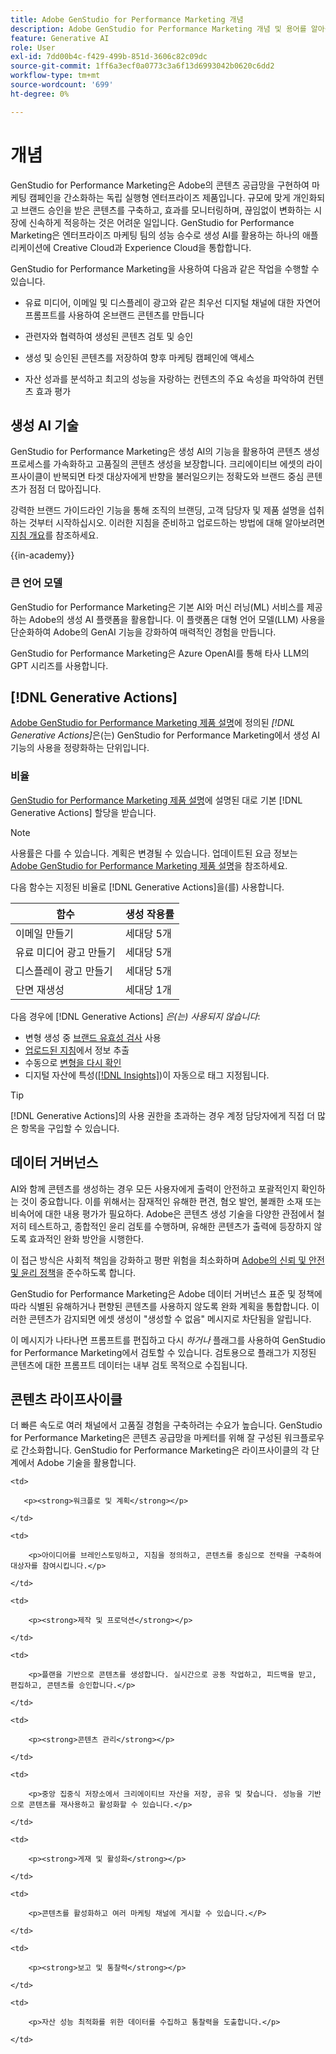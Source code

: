 ```yaml
---
title: Adobe GenStudio for Performance Marketing 개념
description: Adobe GenStudio for Performance Marketing 개념 및 용어를 알아봅니다.
feature: Generative AI
role: User
exl-id: 7dd00b4c-f429-499b-851d-3606c82c09dc
source-git-commit: 1ff6a3ecf0a0773c3a6f13d6993042b0620c6dd2
workflow-type: tm+mt
source-wordcount: '699'
ht-degree: 0%

---
```


# 개념

GenStudio for Performance Marketing은 Adobe의 콘텐츠 공급망을 구현하여 마케팅 캠페인을 간소화하는 독립 실행형 엔터프라이즈 제품입니다. 규모에 맞게 개인화되고 브랜드 승인을 받은 콘텐츠를 구축하고, 효과를 모니터링하며, 끊임없이 변화하는 시장에 신속하게 적응하는 것은 어려운 일입니다. GenStudio for Performance Marketing은 엔터프라이즈 마케팅 팀의 성능 승수로 생성 AI를 활용하는 하나의 애플리케이션에 Creative Cloud과 Experience Cloud을 통합합니다.

GenStudio for Performance Marketing을 사용하여 다음과 같은 작업을 수행할 수 있습니다.

* 유료 미디어, 이메일 및 디스플레이 광고와 같은 최우선 디지털 채널에 대한 자연어 프롬프트를 사용하여 온브랜드 콘텐츠를 만듭니다

* 관련자와 협력하여 생성된 콘텐츠 검토 및 승인
* 생성 및 승인된 콘텐츠를 저장하여 향후 마케팅 캠페인에 액세스
* 자산 성과를 분석하고 최고의 성능을 자랑하는 컨텐츠의 주요 속성을 파악하여 컨텐츠 효과 평가

## 생성 AI 기술

GenStudio for Performance Marketing은 생성 AI의 기능을 활용하여 콘텐츠 생성 프로세스를 가속화하고 고품질의 콘텐츠 생성을 보장합니다. 크리에이티브 에셋의 라이프사이클이 반복되면 타겟 대상자에게 반향을 불러일으키는 정확도와 브랜드 중심 콘텐츠가 점점 더 많아집니다.

강력한 브랜드 가이드라인 기능을 통해 조직의 브랜딩, 고객 담당자 및 제품 설명을 섭취하는 것부터 시작하십시오. 이러한 지침을 준비하고 업로드하는 방법에 대해 알아보려면 [지침 개요](../user-guide/guidelines/overview.md)를 참조하세요.

{{in-academy}}

### 큰 언어 모델

GenStudio for Performance Marketing은 기본 AI와 머신 러닝(ML) 서비스를 제공하는 Adobe의 생성 AI 플랫폼을 활용합니다. 이 플랫폼은 대형 언어 모델(LLM) 사용을 단순화하여 Adobe의 GenAI 기능을 강화하여 매력적인 경험을 만듭니다.

GenStudio for Performance Marketing은 Azure OpenAI를 통해 타사 LLM의 GPT 시리즈를 사용합니다.<!-- Claude, and Gemini models. -->

## [!DNL Generative Actions]

[Adobe GenStudio for Performance Marketing 제품 설명](https://helpx.adobe.com/kr/legal/product-descriptions/adobe-genstudio-for-performance-marketing---product-description.html)에 정의된 _[!DNL Generative Actions]_&#x200B;은(는) GenStudio for Performance Marketing에서 생성 AI 기능의 사용을 정량화하는 단위입니다.

<!-- Add example about usage mode?
Where users check how many generative actions they have left
How they re-up their genactions
If genactions roll over month to month or not -->

### 비율

[GenStudio for Performance Marketing 제품 설명](https://helpx.adobe.com/kr/legal/product-descriptions/adobe-genstudio-for-performance-marketing---product-description.html)에 설명된 대로 기본 [!DNL Generative Actions] 할당을 받습니다.

>[!NOTE]
>
>사용률은 다를 수 있습니다. 계획은 변경될 수 있습니다. 업데이트된 요금 정보는 [Adobe GenStudio for Performance Marketing 제품 설명](https://helpx.adobe.com/kr/legal/product-descriptions/adobe-genstudio-for-performance-marketing---product-description.html)을 참조하세요.

다음 함수는 지정된 비율로 [!DNL Generative Actions]을(를) 사용합니다.

| 함수 | 생성 작용률 |
| -----------------------  | ------------------ |
| 이메일 만들기 | 세대당 5개 |
| 유료 미디어 광고 만들기 | 세대당 5개 |
| 디스플레이 광고 만들기 | 세대당 5개 |
| 단면 재생성 | 세대당 1개 |

<!-- | Generate on-brand images | 1 per prompt  |
| Translation              | 1 per prompt  |
| Video: ADLS              | 1 per prompt  |
| Video: TTS + Avatar      | 1 per prompt  | -->

다음 경우에 [!DNL Generative Actions] _은(는) 사용되지 않습니다_:

* 변형 생성 중 [브랜드 유효성 검사](/help/user-guide/guidelines/brand-validation.md) 사용
* [업로드된 지침](/help/user-guide/guidelines/add-guidelines.md)에서 정보 추출
* 수동으로 [변형을 다시 확인](/help/user-guide/guidelines/brand-validation.md#improve-brand-alignment)
* 디지털 자산에 특성([[!DNL Insights]](/help/user-guide/insights/overview.md))이 자동으로 태그 지정됩니다.

>[!TIP]
>
>[!DNL Generative Actions]의 사용 권한을 초과하는 경우 계정 담당자에게 직접 더 많은 항목을 구입할 수 있습니다.

## 데이터 거버넌스

AI와 함께 콘텐츠를 생성하는 경우 모든 사용자에게 출력이 안전하고 포괄적인지 확인하는 것이 중요합니다. 이를 위해서는 잠재적인 유해한 편견, 혐오 발언, 불쾌한 소재 또는 비속어에 대한 내용 평가가 필요하다. Adobe은 콘텐츠 생성 기술을 다양한 관점에서 철저히 테스트하고, 종합적인 윤리 검토를 수행하며, 유해한 콘텐츠가 출력에 등장하지 않도록 효과적인 완화 방안을 시행한다.

이 접근 방식은 사회적 책임을 강화하고 평판 위험을 최소화하며 [Adobe의 신뢰 및 안전 및 윤리 정책](https://www.adobe.com/content/dam/cc/en/ai-ethics/pdfs/Adobe-AI-Ethics-Principles.pdf)을 준수하도록 합니다.

GenStudio for Performance Marketing은 Adobe 데이터 거버넌스 표준 및 정책에 따라 식별된 유해하거나 편향된 콘텐츠를 사용하지 않도록 완화 계획을 통합합니다. 이러한 콘텐츠가 감지되면 에셋 생성이 &quot;생성할 수 없음&quot; 메시지로 차단됨을 알립니다.

이 메시지가 나타나면 프롬프트를 편집하고 다시 _하거나_ 플래그를 사용하여 GenStudio for Performance Marketing에서 검토할 수 있습니다. 검토용으로 플래그가 지정된 콘텐츠에 대한 프롬프트 데이터는 내부 검토 목적으로 수집됩니다.

## 콘텐츠 라이프사이클

더 빠른 속도로 여러 채널에서 고품질 경험을 구축하려는 수요가 높습니다. GenStudio for Performance Marketing은 콘텐츠 공급망을 마케터를 위해 잘 구성된 워크플로우로 간소화합니다. GenStudio for Performance Marketing은 라이프사이클의 각 단계에서 Adobe 기술을 활용합니다.

<table style="table-layout:auto">

<tr style="border: 0;">

    <td>

       <p><strong>워크플로 및 계획</strong></p>

    </td>

    <td>

        <p>아이디어를 브레인스토밍하고, 지침을 정의하고, 콘텐츠를 중심으로 전략을 구축하여 대상자를 참여시킵니다.</p>

    </td>

</tr>

<tr style="border: 0;">

    <td>

        <p><strong>제작 및 프로덕션</strong></p>

    </td>

    <td>

        <p>플랜을 기반으로 콘텐츠를 생성합니다. 실시간으로 공동 작업하고, 피드백을 받고, 편집하고, 콘텐츠를 승인합니다.</p>

    </td>

</tr>

<tr style="border: 0;">

    <td>

        <p><strong>콘텐츠 관리</strong></p>

    </td>

    <td>

        <p>중앙 집중식 저장소에서 크리에이티브 자산을 저장, 공유 및 찾습니다. 성능을 기반으로 콘텐츠를 재사용하고 활성화할 수 있습니다.</p>

    </td>

</tr>

<tr style="border: 0;">

    <td>

        <p><strong>게재 및 활성화</strong></p>

    </td>

    <td>

        <p>콘텐츠를 활성화하고 여러 마케팅 채널에 게시할 수 있습니다.</P>

    </td>

</tr>

<tr style="border: 0;">

    <td>

        <p><strong>보고 및 통찰력</strong></p>

    </td>

    <td>

        <p>자산 성능 최적화를 위한 데이터를 수집하고 통찰력을 도출합니다.</p>

    </td>

</tr>

</table>
